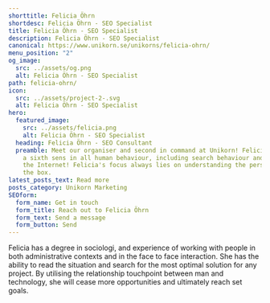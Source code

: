 ```yaml
---
shorttitle: Felicia Öhrn
shortdesc: Felicia Öhrn - SEO Specialist
title: Felicia Öhrn - SEO Specialist
description: Felicia Öhrn - SEO Specialist
canonical: https://www.unikorn.se/unikorns/felicia-ohrn/
menu_position: "2"
og_image:
  src: ../assets/og.png
  alt: Felicia Öhrn - SEO Specialist
path: felicia-ohrn/
icon:
  src: ../assets/project-2-.svg
  alt: Felicia Öhrn - SEO Specialist
hero:
  featured_image:
    src: ../assets/felicia.png
    alt: Felicia Öhrn - SEO Specialist
  heading: Felicia Öhrn - SEO Consultant
  preamble: Meet our organiser and second in command at Unikorn! Felicia Öhrn has
    a sixth sens in all human behaviour, including search behaviour and life on
    the Internet! Felicia's focus always lies on understanding the person behind
    the box.
latest_posts_text: Read more
posts_category: Unikorn Marketing
SEOform:
  form_name: Get in touch
  form_title: Reach out to Felicia Öhrn
  form_text: Send a message
  form_button: Send
---
```

Felicia has a degree in sociologi, and experience of working with people in both administrative contexts and in the face to face interaction. She has the ability to read the situation and search for the most optimal solution for any project. By utilising the relationship touchpoint between man and technology, she will cease more opportunities and ultimately reach set goals.